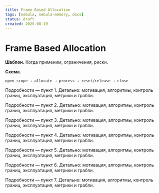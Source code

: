 ```yaml
---
title: Frame Based Allocation
tags: [nebula, nebula-memory, docs]
status: draft
created: 2025-08-19
---
```


# Frame Based Allocation

**Шаблон.** Когда применим, ограничения, риски.

**Схема.**
```
open_scope → allocate → process → reset/release → close
```

Подробности — пункт 1. Детально: мотивация, алгоритмы, контроль границ, эксплуатация, метрики и грабли.

Подробности — пункт 2. Детально: мотивация, алгоритмы, контроль границ, эксплуатация, метрики и грабли.

Подробности — пункт 3. Детально: мотивация, алгоритмы, контроль границ, эксплуатация, метрики и грабли.

Подробности — пункт 4. Детально: мотивация, алгоритмы, контроль границ, эксплуатация, метрики и грабли.

Подробности — пункт 5. Детально: мотивация, алгоритмы, контроль границ, эксплуатация, метрики и грабли.

Подробности — пункт 6. Детально: мотивация, алгоритмы, контроль границ, эксплуатация, метрики и грабли.

Подробности — пункт 7. Детально: мотивация, алгоритмы, контроль границ, эксплуатация, метрики и грабли.
